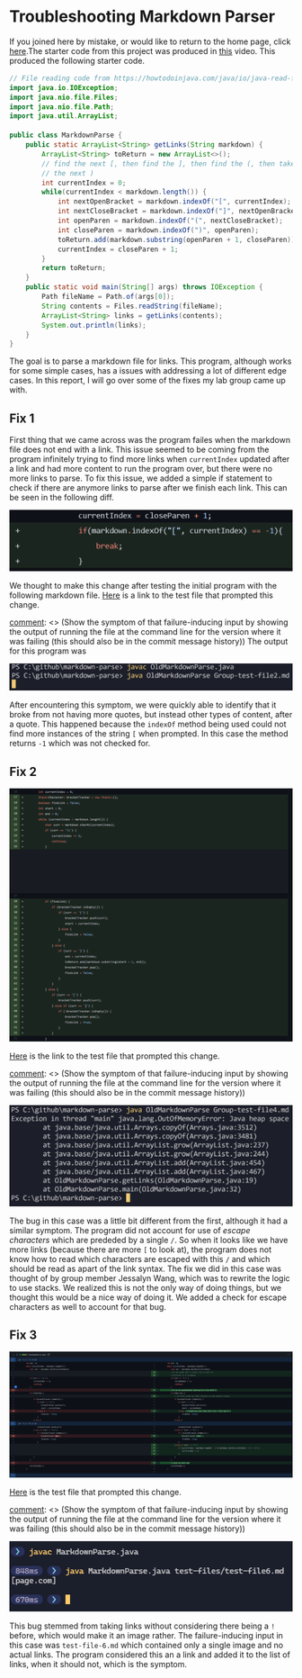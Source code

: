 # Troubleshooting Markdown Parser

If you joined here by mistake, or would like to return to the home page, click [here](index.html).The starter code from this project was produced in [this](https://www.youtube.com/watch?v=_y9hkrN9k3w) video. This produced the following starter code.

```java
// File reading code from https://howtodoinjava.com/java/io/java-read-file-to-string-examples/
import java.io.IOException;
import java.nio.file.Files;
import java.nio.file.Path;
import java.util.ArrayList;

public class MarkdownParse {
    public static ArrayList<String> getLinks(String markdown) {
        ArrayList<String> toReturn = new ArrayList<>();
        // find the next [, then find the ], then find the (, then take up to
        // the next )
        int currentIndex = 0;
        while(currentIndex < markdown.length()) {
            int nextOpenBracket = markdown.indexOf("[", currentIndex);
            int nextCloseBracket = markdown.indexOf("]", nextOpenBracket);
            int openParen = markdown.indexOf("(", nextCloseBracket);
            int closeParen = markdown.indexOf(")", openParen);
            toReturn.add(markdown.substring(openParen + 1, closeParen));
            currentIndex = closeParen + 1;
        }
        return toReturn;
    }
    public static void main(String[] args) throws IOException {
		Path fileName = Path.of(args[0]);
	    String contents = Files.readString(fileName);
        ArrayList<String> links = getLinks(contents);
        System.out.println(links);
    }
}
```

The goal is to parse a markdown file for links. This program, although works for some simple cases, has a issues with addressing a lot of different edge cases. In this report, I will go over some of the fixes my lab group came up with.

## Fix 1

[comment]: <> (Show a screenshot of the code change diff from Github)
First thing that we came across was the program failes when the markdown file does not end with a link. This issue seemed to be coming from the program infinitely trying to find more links when `currentIndex` updated after a link and had more content to run the program over, but there were no more links to parse. To fix this issue, we added a simple if statement to check if there are anymore links to parse after we finish each link. This can be seen in the following diff.

![fix-1-diff](images/fix-1-diff.png)

[comment]: <> (Link to the test file for a failure-inducing input that prompted you to make that change)
We thought to make this change after testing the initial program with the following markdown file. [Here](https://github.com/JessalynWang/markdown-parse/blob/main/Group-test-file2.md?plain=1) is a link to the test file that prompted this change.

[comment]: <> (Show the symptom of that failure-inducing input by showing the output of running the file at the command line for the version where it was failing (this should also be in the commit message history))
The output for this program was

![fail-1-symptom](images/fail-1-symptom.png)

[comment]: <> (Write 2-3 sentences describing the relationship between the bug, the symptom, and the failure-inducing input.)
After encountering this symptom, we were quickly able to identify that it broke from not having more quotes, but instead other types of content, after a quote. This happened because the `indexOf` method being used could not find more instances of the string `[` when prompted. In this case the method returns `-1` which was not checked for.

## Fix 2

[comment]: <> (Show a screenshot of the code change diff from Github)
![fix-2-diff](images/fix-2-diff.png)

[comment]: <> (Link to the test file for a failure-inducing input that prompted you to make that change)
[Here](https://github.com/JessalynWang/markdown-parse/blob/main/Group-test-file4.md?plain=1) is the link to the test file that prompted this change.

[comment]: <> (Show the symptom of that failure-inducing input by showing the output of running the file at the command line for the version where it was failing (this should also be in the commit message history))

![fail-2-symptom](images/fail-2-symptom.png)

[comment]: <> (Write 2-3 sentences describing the relationship between the bug, the symptom, and the failure-inducing input.)
The bug in this case was a little bit different from the first, although it had a similar symptom. The program did not account for use of _escape characters_ which are prededed by a single `/`. So when it looks like we have more links (because there are more `[` to look at), the program does not know how to read which characters are escaped with this `/` and which should be read as apart of the link syntax. The fix we did in this case was thought of by group member Jessalyn Wang, which was to rewrite the logic to use stacks. We realized this is not the only way of doing things, but we thought this would be a nice way of doing it. We added a check for escape characters as well to account for that bug.

## Fix 3

[comment]: <> (Show a screenshot of the code change diff from Github)

![fix-3-diff](images/fix-3-diff.png)

[comment]: <> (Link to the test file for a failure-inducing input that prompted you to make that change)

[Here](https://github.com/JessalynWang/markdown-parse/blob/3e62272e08aef2ffba7abc04994e46bcde165cfc/test-file6.md?plain=1) is the test file that prompted this change.

[comment]: <> (Show the symptom of that failure-inducing input by showing the output of running the file at the command line for the version where it was failing (this should also be in the commit message history))

![fail-3-symptom](images/fail-3-symptom.png)

[comment]: <> (Write 2-3 sentences describing the relationship between the bug, the symptom, and the failure-inducing input.)
This bug stemmed from taking links without considering there being a `!` before, which would make it an image rather. The failure-inducing input in this case was `test-file-6.md` which contained only a single image and no actual links. The program considered this an a link and added it to the list of links, when it should not, which is the symptom.
